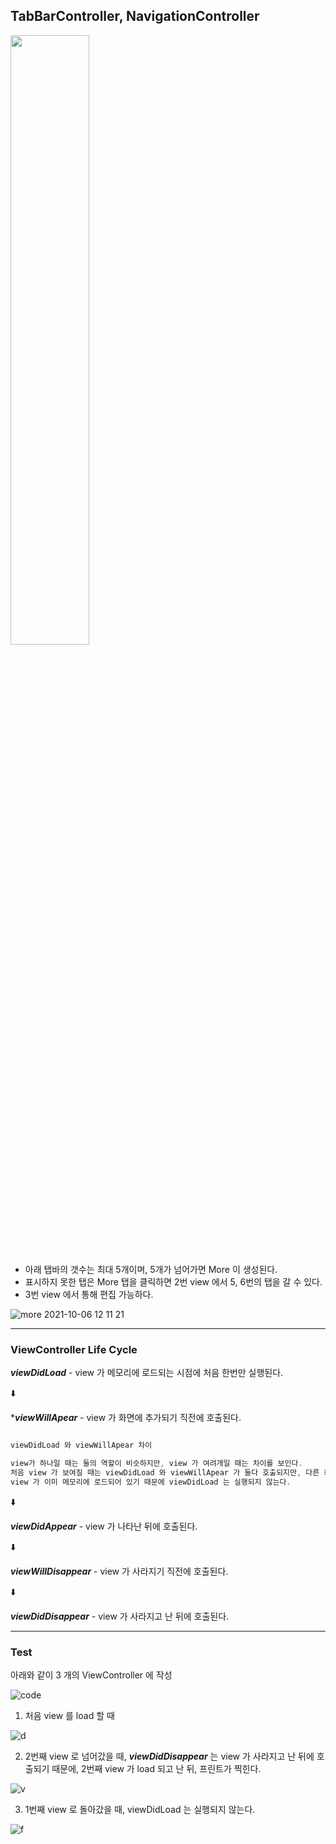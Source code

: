 ## TabBarController, NavigationController


<img src = "https://user-images.githubusercontent.com/74236080/136051039-99d7c403-e152-4337-8efa-5ef7cc32bfbb.png" width="50%" height="50%">

- 아래 탭바의 갯수는 최대 5개이며, 5개가 넘어가면 More 이 생성된다.
- 표시하지 못한 탭은 More 탭을 클릭하면 2번 view 에서 5, 6번의 탭을 갈 수 있다.
- 3번 view 에서 통해 편집 가능하다.


![more 2021-10-06  12 11 21](https://user-images.githubusercontent.com/74236080/136051011-1e3e0791-827b-4d82-bdc1-15ef62e87dde.png)

---

### ViewController Life Cycle

***viewDidLoad*** - view 가 메모리에 로드되는 시점에 처음 한번만 실행된다.

⬇️

****viewWillApear*** - view 가 화면에 추가되기 직전에 호출된다.

```swift

viewDidLoad 와 viewWillApear 차이

view가 하나일 때는 둘의 역할이 비슷하지만, view 가 여려개일 때는 차이를 보인다. 
처음 view 가 보여질 때는 viewDidLoad 와 viewWillApear 가 둘다 호출되지만, 다른 화면을 갔다가 돌아왔을 때는 viewWillAppear 만 호출된다.
view 가 이미 메모리에 로드되어 있기 때문에 viewDidLoad 는 실행되지 않는다.
```

⬇️

***viewDidAppear*** - view 가 나타난 뒤에 호출된다.

⬇️

***viewWillDisappear*** - view 가 사라지기 직전에 호출된다.

⬇️

***viewDidDisappear*** - view 가 사라지고 난 뒤에 호출된다.


---

### Test

아래와 같이 3 개의 ViewController 에 작성

![code](https://user-images.githubusercontent.com/74236080/136052959-00210418-833c-47d8-8e9a-4ede5e745a1d.png)

1. 처음 view 를 load 할 때

![d](https://user-images.githubusercontent.com/74236080/136053330-5a4c26cc-6fa2-4cb5-bcca-2449165bf652.png)

2. 2번째 view 로 넘어갔을 때, ***viewDidDisappear*** 는 view 가 사라지고 난 뒤에 호출되기 때문에, 2번째 view 가 load 되고 난 뒤, 프린트가 찍힌다.

![v](https://user-images.githubusercontent.com/74236080/136053652-1da56aa8-bb14-4af6-99fd-b1db3f6dd0d3.png)

3. 1번째 view 로 돌아갔을 때, viewDidLoad 는 실행되지 않는다.

![f](https://user-images.githubusercontent.com/74236080/136054025-832a092c-4c46-4f59-af39-ac3ff9605b3e.png)
















